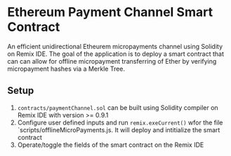 # Ethereum Payment Channel Smart Contract
An efficient unidirectional Etheurem micropayments channel using Solidity on Remix IDE.
The goal of the application is to deploy a smart contract that can can allow for offline micropayment transferring of Ether by verifying micropayment hashes via a Merkle Tree.

## Setup
1. `contracts/paymentChannel.sol` can be built using Solidity compiler on Remix IDE with version >= 0.9.1
2. Configure user defined inputs and run `remix.exeCurrent()` wfor the file `scripts/offlineMicroPayments.js. It will deploy and intitialize the smart contract
3. Operate/toggle the fields of the smart contract on the Remix IDE
